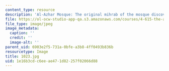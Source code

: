 ```yaml
---
content_type: resource
description: 'Al-Azhar Mosque: The original mihrab of the mosque discovered in 1930''s.'
file: https://ol-ocw-studio-app-qa.s3.amazonaws.com/courses/4-615-the-architecture-of-cairo-spring-2002/1e16b3cdc6eeae471d82257f02066d88_1023.jpg
file_type: image/jpeg
image_metadata:
  caption: ''
  credit: ''
  image-alt: ''
parent_uid: 6903e2f5-731a-0bfe-a3b8-4ff0493b836b
resourcetype: Image
title: 1023.jpg
uid: 1e16b3cd-c6ee-ae47-1d82-257f02066d88
---
```

